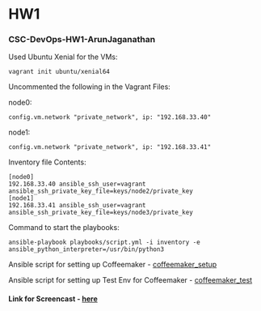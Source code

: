 # HW1
### CSC-DevOps-HW1-ArunJaganathan

Used Ubuntu Xenial for the VMs:
```
vagrant init ubuntu/xenial64
```
Uncommented the following in the Vagrant Files:

node0:
```
config.vm.network "private_network", ip: "192.168.33.40"
```

node1:
```
config.vm.network "private_network", ip: "192.168.33.41"
```

Inventory file Contents:

```
[node0]
192.168.33.40 ansible_ssh_user=vagrant ansible_ssh_private_key_file=keys/node2/private_key
[node1]
192.168.33.41 ansible_ssh_user=vagrant ansible_ssh_private_key_file=keys/node3/private_key
```

Command to start the playbooks:
```
ansible-playbook playbooks/script.yml -i inventory -e ansible_python_interpreter=/usr/bin/python3
```

Ansible script for setting up Coffeemaker - [coffeemaker_setup](coffeemaker_setup.yml)

Ansible script for setting up Test Env for Coffeemaker - [coffeemaker_test](coffeemaker_test.yml)

#### Link for Screencast - [here](https://youtu.be/I24dgWeVqCU)
